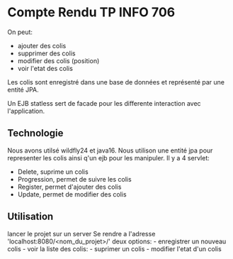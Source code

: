 # Compte Rendu TP INFO 706

On peut:
- ajouter des colis
- supprimer des colis
- modifier des colis (position)
- voir l'etat des colis

Les colis sont enregistré dans une base de données et représenté par une entité JPA.

Un EJB statless sert de facade pour les differente interaction avec l'application.

## Technologie

Nous avons utilsé wildfly24 et java16.
Nous utilison une entité jpa pour representer les colis ainsi q'un ejb pour les manipuler.
Il y a 4 servlet:
 - Delete, suprime un colis
 - Progression, permet de suivre les colis
 - Register, permet d'ajouter des colis
 - Update, permet de modifier des colis

## Utilisation

lancer le projet sur un server
Se rendre a l'adresse 'localhost:8080/<nom_du_projet>/'
deux options:
    - enregistrer un nouveau colis
    - voir la liste des colis:
        - suprimer un colis
        - modifier l'etat d'un colis
